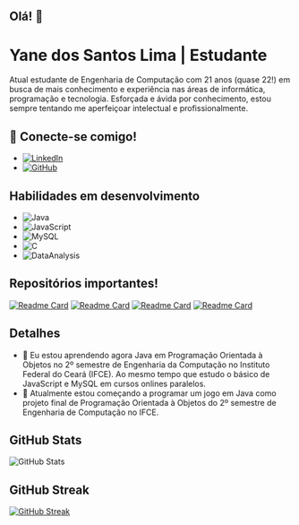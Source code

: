 ## Olá! 👋

# Yane dos Santos Lima | Estudante

Atual estudante de Engenharia de Computação com 21 anos (quase 22!) em busca de mais conhecimento e experiência nas áreas de informática, programação e tecnologia. Esforçada e ávida por conhecimento, estou sempre tentando me aperfeiçoar intelectual e profissionalmente.

## 🔗 Conecte-se comigo! 
- [![LinkedIn](https://img.shields.io/badge/LinkedIn-000?style=for-the-badge&logo=linkedin&logoColor=0E76A8)](www.linkedin.com/in/yyanesantos)
- [![GitHub](https://img.shields.io/badge/GitHub-000?style=for-the-badge&logo=github)](https://github.com/yyanesantos)

## Habilidades em desenvolvimento

- ![Java](https://img.shields.io/badge/Java-000?style=for-the-badge&logo=java)
- ![JavaScript](https://img.shields.io/badge/JavaScript-000?style=for-the-badge&logo=javascript)
- ![MySQL](https://img.shields.io/badge/MySQL-000?style=for-the-badge&logo=MySQL
)
- ![C](https://img.shields.io/badge/C-000?style=for-the-badge&logo=c)
- ![DataAnalysis](https://img.shields.io/badge/Data%20Analysis-000?style=for-the-badge&logo=DataAnalysis)

## Repositórios importantes!

[![Readme Card](https://github-readme-stats.vercel.app/api/pin/?username=yyanesantos&repo=Gestao-servidor-carros)](https://github.com/yyanesantos/Gestao-servidor-carros)
[![Readme Card](https://github-readme-stats.vercel.app/api/pin/?username=yyanesantos&repo=Estacao-ferroviario)](https://github.com/yyanesantos/Estacao-ferroviario)
[![Readme Card](https://github-readme-stats.vercel.app/api/pin/?username=yyanesantos&repo=Desafio-Escrevendo-as-Classes-de-Um-Jogo)](https://github.com/yyanesantos/Desafio-Escrevendo-as-Classes-de-Um-Jogo)
[![Readme Card](https://github-readme-stats.vercel.app/api/pin/?username=yyanesantos&repo=JogoCorridaEmJava)](https://github.com/yyanesantos/JogoCorridaEmJava)


## Detalhes

- 🌱 Eu estou aprendendo agora Java em Programação Orientada à Objetos no 2º semestre de Engenharia da Computação no Instituto Federal do Ceará (IFCE). Ao mesmo tempo que estudo o básico de JavaScript e MySQL em cursos onlines paralelos.
- 📝 Atualmente estou começando a programar um jogo em Java como projeto final de Programação Orientada à Objetos do 2º semestre de Engenharia de Computação no IFCE.

## GitHub Stats

![GitHub Stats](https://github-readme-stats.vercel.app/api?username=yyanesantos&theme=cobalt&show_icons=true)

## GitHub Streak

[![GitHub Streak](https://streak-stats.demolab.com/?user=yyanesantos&theme=cobalt&background=000&border=30A3DC&dates=FFF)](https://git.io/streak-stats)



<!--
**yyanesantos/yyanesantos** is a ✨ _special_ ✨ repository because its `README.md` (this file) appears on your GitHub profile.

Here are some ideas to get you started:

- 🔭 I’m currently working on ...
- 🌱 I’m currently learning ...
- 👯 I’m looking to collaborate on ...
- 🤔 I’m looking for help with ...
- 💬 Ask me about ...
- 📫 How to reach me: ...
- 😄 Pronouns: ...
- ⚡ Fun fact: ...
-->
